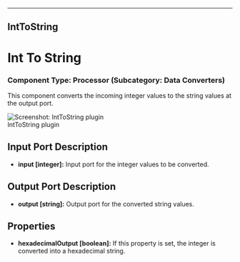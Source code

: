    
---
IntToString
---

# Int To String

### Component Type: Processor (Subcategory: Data Converters)

This component converts the incoming integer values to the string values at the output port.

![Screenshot:
        IntToString plugin](img/IntToString.jpg "Screenshot: IntToString plugin")  
IntToString plugin

## Input Port Description

*   **input \[integer\]:** Input port for the integer values to be converted.

## Output Port Description

*   **output \[string\]:** Output port for the converted string values.

## Properties

*   **hexadecimalOutput \[boolean\]:** If this property is set, the integer is converted into a hexadecimal string.